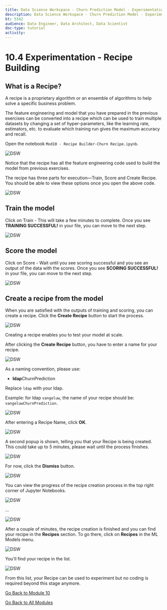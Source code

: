 ```yaml
---
title: Data Science Workspace - Churn Prediction Model - Experimentation - Recipe Building
description: Data Science Workspace - Churn Prediction Model - Experimentation - Recipe Building
kt: 5342
audience: Data Engineer, Data Architect, Data Scientist
doc-type: tutorial
activity: 
---
```


# 10.4 Experimentation - Recipe Building

## What is a Recipe?

A recipe is a proprietary algorithm or an ensemble of algorithms to help solve a specific business problem.

The feature engineering and model that you have prepared in the previous exercises can be converted into a recipe which can be used to train multiple datasets by changing a set of hyper-parameters, like the learning rate, estimators, etc. to evaluate which training run gives the maximum accuracy and recall.

Open the notebook `Mod10 - Recipe Builder-Churn Recipe.ipynb`.

![DSW](./images/dswchmfe.png)

Notice that the recipe has all the feature engineering code used to build the model from previous exercises.

The recipe has three parts for execution&mdash;Train, Score and Create Recipe. You should be able to view these options once you open the above code.

![DSW](./images/dswchmfetrain.png)

## Train the model

Click on Train - This will take a few minutes to complete. Once you see **TRAINING SUCCESSFUL!** in your file, you can move to the next step.

![DSW](./images/dswchmfetrains.png)

## Score the model

Click on Score - Wait until you see scoring successful and you see an output of the data with the scores. Once you see **SCORING SUCCESSFUL!** in your file, you can move to the next step.

![DSW](./images/dswchmfescore.png)

## Create a recipe from the model

When you are satisfied with the outputs of training and scoring, you can create a recipe. Click the **Create Recipe** button to start the process.

![DSW](./images/dswchmferecipe.png)

Creating a recipe enables you to test your model at scale.

After clicking the **Create Recipe** button, you have to enter a name for your recipe.

![DSW](./images/recname.png)

As a naming convention, please use:

* **ldap**ChurnPrediction

Replace `ldap` with your ldap.

Example: for ldap `vangeluw`, the name of your recipe should be: `vangeluwChurnPrediction`.

![DSW](./images/recname99.png)

After entering a Recipe Name, click **OK**.

![DSW](./images/ok.png)

A second popup is shown, telling you that your Recipe is being created. This could take up to 5 minutes, please wait until the process finishes.

![DSW](./images/popup.png)

For now, click the **Dismiss** button.

![DSW](./images/dismiss.png)

You can view the progress of the recipe creation process in the top right corner of Jupyter Notebooks.

![DSW](./images/progress.png)

...

![DSW](./images/progress1.png)

After a couple of minutes, the recipe creation is finished and you can find your recipe in the **Recipes** section. To go there, click on **Recipes** in the ML Models menu.

![DSW](./images/menurec.png)

You'll find your recipe in the list.

![DSW](./images/recipelist.png)

From this list, your Recipe can be used to experiment but no coding is required beyond this stage anymore.

[Go Back to Module 10](./data-science-workspace-churn-prediction-model.md)

[Go Back to All Modules](../../overview.md)
